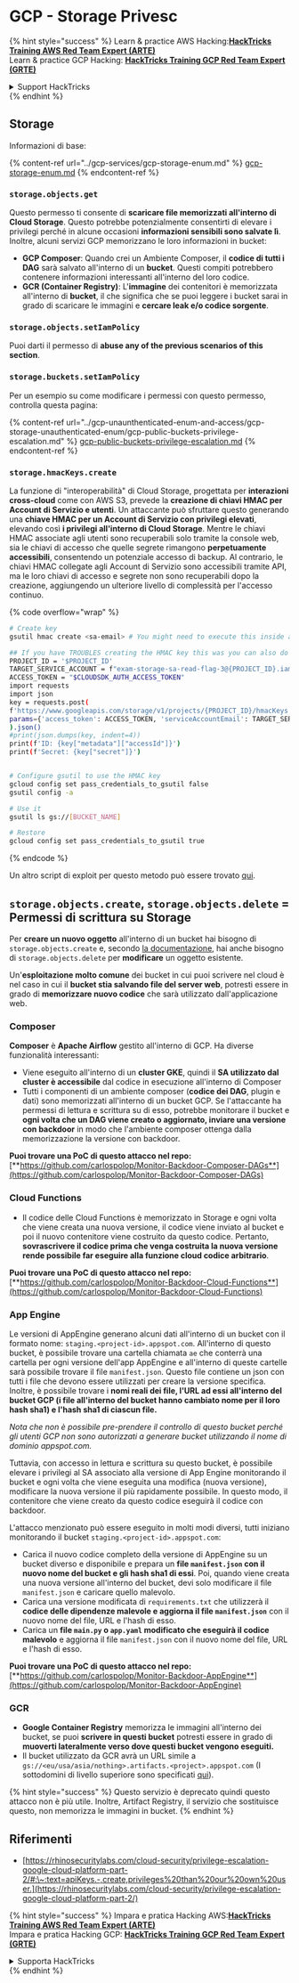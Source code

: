 # GCP - Storage Privesc

{% hint style="success" %}
Learn & practice AWS Hacking:<img src="../../../.gitbook/assets/image (1).png" alt="" data-size="line">[**HackTricks Training AWS Red Team Expert (ARTE)**](https://training.hacktricks.xyz/courses/arte)<img src="../../../.gitbook/assets/image (1).png" alt="" data-size="line">\
Learn & practice GCP Hacking: <img src="../../../.gitbook/assets/image (2).png" alt="" data-size="line">[**HackTricks Training GCP Red Team Expert (GRTE)**<img src="../../../.gitbook/assets/image (2).png" alt="" data-size="line">](https://training.hacktricks.xyz/courses/grte)

<details>

<summary>Support HackTricks</summary>

* Check the [**subscription plans**](https://github.com/sponsors/carlospolop)!
* **Join the** 💬 [**Discord group**](https://discord.gg/hRep4RUj7f) or the [**telegram group**](https://t.me/peass) or **follow** us on **Twitter** 🐦 [**@hacktricks\_live**](https://twitter.com/hacktricks\_live)**.**
* **Share hacking tricks by submitting PRs to the** [**HackTricks**](https://github.com/carlospolop/hacktricks) and [**HackTricks Cloud**](https://github.com/carlospolop/hacktricks-cloud) github repos.

</details>
{% endhint %}

## Storage

Informazioni di base:

{% content-ref url="../gcp-services/gcp-storage-enum.md" %}
[gcp-storage-enum.md](../gcp-services/gcp-storage-enum.md)
{% endcontent-ref %}

### `storage.objects.get`

Questo permesso ti consente di **scaricare file memorizzati all'interno di Cloud Storage**. Questo potrebbe potenzialmente consentirti di elevare i privilegi perché in alcune occasioni **informazioni sensibili sono salvate lì**. Inoltre, alcuni servizi GCP memorizzano le loro informazioni in bucket:

* **GCP Composer**: Quando crei un Ambiente Composer, il **codice di tutti i DAG** sarà salvato all'interno di un **bucket**. Questi compiti potrebbero contenere informazioni interessanti all'interno del loro codice.
* **GCR (Container Registry)**: L'**immagine** dei contenitori è memorizzata all'interno di **bucket**, il che significa che se puoi leggere i bucket sarai in grado di scaricare le immagini e **cercare leak e/o codice sorgente**.

### `storage.objects.setIamPolicy`

Puoi darti il permesso di **abuse any of the previous scenarios of this section**.

### **`storage.buckets.setIamPolicy`**

Per un esempio su come modificare i permessi con questo permesso, controlla questa pagina:

{% content-ref url="../gcp-unaunthenticated-enum-and-access/gcp-storage-unauthenticated-enum/gcp-public-buckets-privilege-escalation.md" %}
[gcp-public-buckets-privilege-escalation.md](../gcp-unaunthenticated-enum-and-access/gcp-storage-unauthenticated-enum/gcp-public-buckets-privilege-escalation.md)
{% endcontent-ref %}

### `storage.hmacKeys.create`

La funzione di "interoperabilità" di Cloud Storage, progettata per **interazioni cross-cloud** come con AWS S3, prevede la **creazione di chiavi HMAC per Account di Servizio e utenti**. Un attaccante può sfruttare questo generando una **chiave HMAC per un Account di Servizio con privilegi elevati**, elevando così **i privilegi all'interno di Cloud Storage**. Mentre le chiavi HMAC associate agli utenti sono recuperabili solo tramite la console web, sia le chiavi di accesso che quelle segrete rimangono **perpetuamente accessibili**, consentendo un potenziale accesso di backup. Al contrario, le chiavi HMAC collegate agli Account di Servizio sono accessibili tramite API, ma le loro chiavi di accesso e segrete non sono recuperabili dopo la creazione, aggiungendo un ulteriore livello di complessità per l'accesso continuo.

{% code overflow="wrap" %}
```bash
# Create key
gsutil hmac create <sa-email> # You might need to execute this inside a VM instance

## If you have TROUBLES creating the HMAC key this was you can also do it contacting the API directly:
PROJECT_ID = '$PROJECT_ID'
TARGET_SERVICE_ACCOUNT = f"exam-storage-sa-read-flag-3@{PROJECT_ID}.iam.gserviceaccount.com"
ACCESS_TOKEN = "$CLOUDSDK_AUTH_ACCESS_TOKEN"
import requests
import json
key = requests.post(
f'https://www.googleapis.com/storage/v1/projects/{PROJECT_ID}/hmacKeys',
params={'access_token': ACCESS_TOKEN, 'serviceAccountEmail': TARGET_SERVICE_ACCOUNT}
).json()
#print(json.dumps(key, indent=4))
print(f'ID: {key["metadata"]["accessId"]}')
print(f'Secret: {key["secret"]}')


# Configure gsutil to use the HMAC key
gcloud config set pass_credentials_to_gsutil false
gsutil config -a

# Use it
gsutil ls gs://[BUCKET_NAME]

# Restore
gcloud config set pass_credentials_to_gsutil true
```
{% endcode %}

Un altro script di exploit per questo metodo può essere trovato [qui](https://github.com/RhinoSecurityLabs/GCP-IAM-Privilege-Escalation/blob/master/ExploitScripts/storage.hmacKeys.create.py).

## `storage.objects.create`, `storage.objects.delete` = Permessi di scrittura su Storage

Per **creare un nuovo oggetto** all'interno di un bucket hai bisogno di `storage.objects.create` e, secondo [la documentazione](https://cloud.google.com/storage/docs/access-control/iam-permissions#object\_permissions), hai anche bisogno di `storage.objects.delete` per **modificare** un oggetto esistente.

Un'**esploitazione molto comune** dei bucket in cui puoi scrivere nel cloud è nel caso in cui il **bucket stia salvando file del server web**, potresti essere in grado di **memorizzare nuovo codice** che sarà utilizzato dall'applicazione web.

### Composer

**Composer** è **Apache Airflow** gestito all'interno di GCP. Ha diverse funzionalità interessanti:

* Viene eseguito all'interno di un **cluster GKE**, quindi il **SA utilizzato dal cluster è accessibile** dal codice in esecuzione all'interno di Composer
* Tutti i componenti di un ambiente composer (**codice dei DAG**, plugin e dati) sono memorizzati all'interno di un bucket GCP. Se l'attaccante ha permessi di lettura e scrittura su di esso, potrebbe monitorare il bucket e **ogni volta che un DAG viene creato o aggiornato, inviare una versione con backdoor** in modo che l'ambiente composer ottenga dalla memorizzazione la versione con backdoor.

**Puoi trovare una PoC di questo attacco nel repo:** [**https://github.com/carlospolop/Monitor-Backdoor-Composer-DAGs**](https://github.com/carlospolop/Monitor-Backdoor-Composer-DAGs)

### Cloud Functions

* Il codice delle Cloud Functions è memorizzato in Storage e ogni volta che viene creata una nuova versione, il codice viene inviato al bucket e poi il nuovo contenitore viene costruito da questo codice. Pertanto, **sovrascrivere il codice prima che venga costruita la nuova versione rende possibile far eseguire alla funzione cloud codice arbitrario**.

**Puoi trovare una PoC di questo attacco nel repo:** [**https://github.com/carlospolop/Monitor-Backdoor-Cloud-Functions**](https://github.com/carlospolop/Monitor-Backdoor-Cloud-Functions)

### App Engine

Le versioni di AppEngine generano alcuni dati all'interno di un bucket con il formato nome: `staging.<project-id>.appspot.com`. All'interno di questo bucket, è possibile trovare una cartella chiamata `ae` che conterrà una cartella per ogni versione dell'app AppEngine e all'interno di queste cartelle sarà possibile trovare il file `manifest.json`. Questo file contiene un json con tutti i file che devono essere utilizzati per creare la versione specifica. Inoltre, è possibile trovare i **nomi reali dei file, l'URL ad essi all'interno del bucket GCP (i file all'interno del bucket hanno cambiato nome per il loro hash sha1) e l'hash sha1 di ciascun file.**

_Nota che non è possibile pre-prendere il controllo di questo bucket perché gli utenti GCP non sono autorizzati a generare bucket utilizzando il nome di dominio appspot.com._

Tuttavia, con accesso in lettura e scrittura su questo bucket, è possibile elevare i privilegi al SA associato alla versione di App Engine monitorando il bucket e ogni volta che viene eseguita una modifica (nuova versione), modificare la nuova versione il più rapidamente possibile. In questo modo, il contenitore che viene creato da questo codice eseguirà il codice con backdoor.

L'attacco menzionato può essere eseguito in molti modi diversi, tutti iniziano monitorando il bucket `staging.<project-id>.appspot.com`:

* Carica il nuovo codice completo della versione di AppEngine su un bucket diverso e disponibile e prepara un **file `manifest.json` con il nuovo nome del bucket e gli hash sha1 di essi**. Poi, quando viene creata una nuova versione all'interno del bucket, devi solo modificare il file `manifest.json` e caricare quello malevolo.
* Carica una versione modificata di `requirements.txt` che utilizzerà il **codice delle dipendenze malevole e aggiorna il file `manifest.json`** con il nuovo nome del file, URL e l'hash di esso.
* Carica un **file `main.py` o `app.yaml` modificato che eseguirà il codice malevolo** e aggiorna il file `manifest.json` con il nuovo nome del file, URL e l'hash di esso.

**Puoi trovare una PoC di questo attacco nel repo:** [**https://github.com/carlospolop/Monitor-Backdoor-AppEngine**](https://github.com/carlospolop/Monitor-Backdoor-AppEngine)

### GCR

* **Google Container Registry** memorizza le immagini all'interno dei bucket, se puoi **scrivere in questi bucket** potresti essere in grado di **muoverti lateralmente verso dove questi bucket vengono eseguiti.**
* Il bucket utilizzato da GCR avrà un URL simile a `gs://<eu/usa/asia/nothing>.artifacts.<project>.appspot.com` (I sottodomini di livello superiore sono specificati [qui](https://cloud.google.com/container-registry/docs/pushing-and-pulling)).

{% hint style="success" %}
Questo servizio è deprecato quindi questo attacco non è più utile. Inoltre, Artifact Registry, il servizio che sostituisce questo, non memorizza le immagini in bucket.
{% endhint %}

## **Riferimenti**

* [https://rhinosecuritylabs.com/cloud-security/privilege-escalation-google-cloud-platform-part-2/#:\~:text=apiKeys.-,create,privileges%20than%20our%20own%20user.](https://rhinosecuritylabs.com/cloud-security/privilege-escalation-google-cloud-platform-part-2/)

{% hint style="success" %}
Impara e pratica Hacking AWS:<img src="../../../.gitbook/assets/image (1).png" alt="" data-size="line">[**HackTricks Training AWS Red Team Expert (ARTE)**](https://training.hacktricks.xyz/courses/arte)<img src="../../../.gitbook/assets/image (1).png" alt="" data-size="line">\
Impara e pratica Hacking GCP: <img src="../../../.gitbook/assets/image (2).png" alt="" data-size="line">[**HackTricks Training GCP Red Team Expert (GRTE)**<img src="../../../.gitbook/assets/image (2).png" alt="" data-size="line">](https://training.hacktricks.xyz/courses/grte)

<details>

<summary>Supporta HackTricks</summary>

* Controlla i [**piani di abbonamento**](https://github.com/sponsors/carlospolop)!
* **Unisciti al** 💬 [**gruppo Discord**](https://discord.gg/hRep4RUj7f) o al [**gruppo telegram**](https://t.me/peass) o **seguici** su **Twitter** 🐦 [**@hacktricks\_live**](https://twitter.com/hacktricks\_live)**.**
* **Condividi trucchi di hacking inviando PR ai** [**HackTricks**](https://github.com/carlospolop/hacktricks) e [**HackTricks Cloud**](https://github.com/carlospolop/hacktricks-cloud) repos di github.

</details>
{% endhint %}
